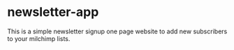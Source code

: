 # newsletter-app
This is a simple newsletter signup one page website to add new subscribers to your milchimp lists.
